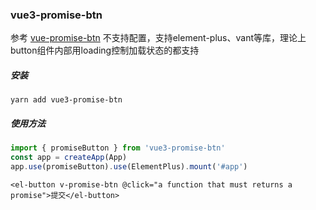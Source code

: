 ### vue3-promise-btn

参考 [vue-promise-btn](https://www.npmjs.com/package/vue-promise-btn) 不支持配置，支持element-plus、vant等库，理论上button组件内部用loading控制加载状态的都支持


##### 安装

```shell
yarn add vue3-promise-btn
```



##### 使用方法

``` javascript
import { promiseButton } from 'vue3-promise-btn'
const app = createApp(App)
app.use(promiseButton).use(ElementPlus).mount('#app')
```

```vue
<el-button v-promise-btn @click="a function that must returns a promise">提交</el-button>
```

